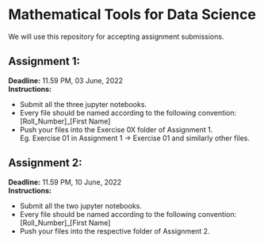 # Mathematical Tools for Data Science
We will use this repository for accepting assignment submissions.

## Assignment 1:
**Deadline:** 11.59 PM, 03 June, 2022 \
**Instructions:** 
* Submit all the three jupyter notebooks.
* Every file should be named according to the following convention: \
  [Roll_Number]_[First Name]
* Push your files into the Exercise 0X folder of Assignment 1. \
  Eg. Exercise 01 in Assignment 1 -> Exercise 01 and similarly other files.
  
## Assignment 2:
**Deadline:** 11.59 PM, 10 June, 2022\
**Instructions:**

* Submit all the two jupyter notebooks.
* Every file should be named according to the following convention:
  [Roll_Number]_[First Name]
* Push your files into the respective folder of Assignment 2.
